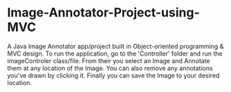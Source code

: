# Image-Annotator-Project-using-MVC
A Java Image Annotator app/project built in Object-oriented programming &amp; MVC design.
To run the application, go to the 'Controller' folder and run the imageControler class/file.
From their you select an Image and Annotate them at any location of the Image.
You can also remove any annotations you've drawn by clicking it.
Finally you can save the Image to your desired location.
